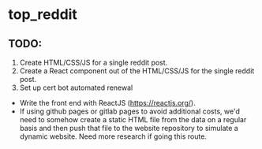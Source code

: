 # top_reddit

## TODO:
1. Create HTML/CSS/JS for a single reddit post.
2. Create a React component out of the HTML/CSS/JS for the single reddit post.
3. Set up cert bot automated renewal

* Write the front end with ReactJS (https://reactjs.org/).
* If using github pages or gitlab pages to avoid additional costs, we'd need to somehow create a static HTML file from the data on a regular basis and then push that file to the website repository to simulate a dynamic website. Need more research if going this route.
